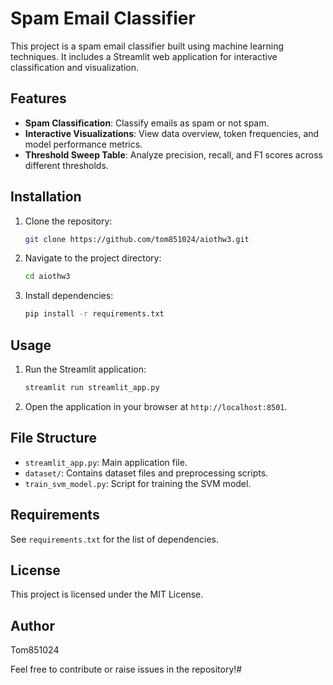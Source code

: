# Spam Email Classifier

This project is a spam email classifier built using machine learning techniques. It includes a Streamlit web application for interactive classification and visualization.

## Features
- **Spam Classification**: Classify emails as spam or not spam.
- **Interactive Visualizations**: View data overview, token frequencies, and model performance metrics.
- **Threshold Sweep Table**: Analyze precision, recall, and F1 scores across different thresholds.

## Installation
1. Clone the repository:
   ```bash
   git clone https://github.com/tom851024/aiothw3.git
   ```
2. Navigate to the project directory:
   ```bash
   cd aiothw3
   ```
3. Install dependencies:
   ```bash
   pip install -r requirements.txt
   ```

## Usage
1. Run the Streamlit application:
   ```bash
   streamlit run streamlit_app.py
   ```
2. Open the application in your browser at `http://localhost:8501`.

## File Structure
- `streamlit_app.py`: Main application file.
- `dataset/`: Contains dataset files and preprocessing scripts.
- `train_svm_model.py`: Script for training the SVM model.

## Requirements
See `requirements.txt` for the list of dependencies.

## License
This project is licensed under the MIT License.

## Author
Tom851024

Feel free to contribute or raise issues in the repository!#
